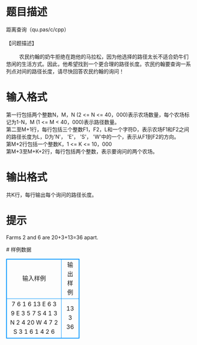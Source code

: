 # 

 
 # 题目描述 
<p>
距离查询（qu.pas/c/cpp）<br><br>【问题描述】<br><br>　 　 农民约翰的奶牛拒绝在跑他的马拉松，因为他选择的路径太长不适合奶牛们悠闲的生活方式。因此，他希望找到一个更合理的路径长度。农民约翰要查询一系列点对间的路径长度，请尽快回答农民约翰的询问！<br></p> 

 
 # 输入格式 
<p>
第一行包括两个整数N，M，N (2 <= N <= 40，000)表示农场数量，每个农场标记为1-N，M (1 <= M < 40，000)表示路径数量。<br>第二至M+1行，每行包括三个整数F1，F2，L和一个字符D，表示农场F1和F2之间的路径长度为L，D为'N'， 'E'， 'S'， 'W'中的一个，表示从F1到F2的方向。<br>第M+2行包括一个整数K，1 <= K <= 10，000<br>第M+3至M+K+2行，每行包括两个整数，表示要询问的两个农场。</p> 

 
 # 输出格式 
<p>
共K行，每行输出每个询问的路径长度。</p> 

 
 # 提示 
<p>
Farms 2 and 6 are 20+3+13=36 apart. </p> 
# 样例数据
<style>
        table,table tr th, table tr td { border:1px solid #0094ff; }
        table { width: 200px; min-height: 25px; line-height: 25px; text-align: center; border-collapse: collapse;}   
    </style>
<table>
	<tr>
		<td>输入样例</td>
		<td>输出样例</td>
	</tr>
<tr><td>7 6
1 6 13 E
6 3 9 E
3 5 7 S
4 1 3 N
2 4 20 W
4 7 2 S
3
1 6
1 4
2 6


</td><td>13
3
36</td></tr></table>

